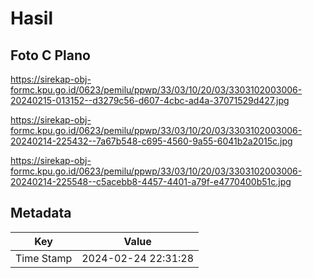 # Hasil

## Foto C Plano

https://sirekap-obj-formc.kpu.go.id/0623/pemilu/ppwp/33/03/10/20/03/3303102003006-20240215-013152--d3279c56-d607-4cbc-ad4a-37071529d427.jpg

https://sirekap-obj-formc.kpu.go.id/0623/pemilu/ppwp/33/03/10/20/03/3303102003006-20240214-225432--7a67b548-c695-4560-9a55-6041b2a2015c.jpg

https://sirekap-obj-formc.kpu.go.id/0623/pemilu/ppwp/33/03/10/20/03/3303102003006-20240214-225548--c5acebb8-4457-4401-a79f-e4770400b51c.jpg


## Metadata

| Key        | Value               |
| ---------- | ------------------- |
| Time Stamp | 2024-02-24 22:31:28 |




